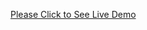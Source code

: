 <a href="https://rayetun.github.io/hungry-monster/" rel="nofollow" target="_blank">Please Click to See Live Demo</a>
